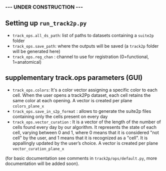 ### --- UNDER CONSTRUCTION ---

## Setting up `run_track2p.py`

- `track_ops.all_ds_path`: list of paths to datasets containing a `suite2p` folder 
- `track_ops.save_path`: where the outputs will be saved (a `track2p` folder will be generated here)
- `track_ops.reg_chan` : channel to use for registration (0=functional, 1=anatomical) 

## supplementary track.ops parameters (GUI)

-  `track_ops.colors`: It's a color vector assigning a specific color to each cell. When the user opens a track2Pp dataset, each cell retains the same color at each opening.
A vector is created per plane `colors_plane_x`
- `track_ops.save_in_s2p_format` :  allows to generate the suite2p files containing only the cells present on every day 
- `track_ops.vector_curation` : It is a vector of the length of the number of cells found every day by our algorithm. It represents the state of each cell, varying between 0 and 1, where 0 means that it is considered "not cell" by the user, and 1 means that it is recognized as a "cell". It is appallingly updated by the user’s choice. 
A vector is created per plane `vector_curation_plane_x`

(for basic documentation see comments in `track2p/ops/default.py`, more documentation will be added soon).

